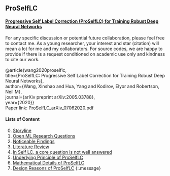 ## ProSelfLC


#### [Progressive Self Label Correction (ProSelfLC) for Training Robust Deep Neural Networks](https://xinshaoamoswang.github.io/blogs/2020-06-07-Progressive-self-label-correction/)



For any specific discussion or potential future collaboration, please feel free to contact me. As a young
researcher, your interest and star (citation) will mean a lot for me and my collaborators. For source codes, we
are happy to provide if there is a request conditioned on academic use only and kindness to cite our work.
<br />
<br />
@article{wang2020proselflc,<br />
  title={ProSelfLC: Progressive Self Label Correction for Training Robust Deep Neural Networks},<br />
  author={Wang, Xinshao and Hua, Yang and Kodirov, Elyor and Robertson, Neil M},<br />
  journal={arXiv preprint arXiv:2005.03788},<br />
  year={2020}}
<br />
Paper link: [ProSelfLC_arXiv_07062020.pdf](https://xinshaoamoswang.github.io/blogs/figsProSelfLC/ProSelfLC_arXiv_07062020.pdf)


#### Lists of Content

<!-- :+1: means being highly related to my personal research interest. -->
0. [Storyline](https://xinshaoamoswang.github.io/blogs/2020-06-07-Progressive-self-label-correction/#storyline)
0. [Open ML Research Questions](https://xinshaoamoswang.github.io/blogs/2020-06-07-Progressive-self-label-correction/#open-ml-research-questions)
0. [Noticeable Findings](https://xinshaoamoswang.github.io/blogs/2020-06-07-Progressive-self-label-correction/#noticeable-findings)
0. [Literature Review](https://xinshaoamoswang.github.io/blogs/2020-06-07-Progressive-self-label-correction/#literature-review)
0. [In Self LC, a core question is not well answered](https://xinshaoamoswang.github.io/blogs/2020-06-07-Progressive-self-label-correction/#in-self-lc-a-core-question-is-not-well-answered)
0. [Underlying Principle of ProSelfLC](https://xinshaoamoswang.github.io/blogs/2020-06-07-Progressive-self-label-correction/#underlying-principle-of-proselflc)
0. [Mathematical Details of ProSelfLC](https://xinshaoamoswang.github.io/blogs/2020-06-07-Progressive-self-label-correction/#mathematical-details-of-proselflc)
0. [Design Reasons of ProSelfLC](https://xinshaoamoswang.github.io/blogs/2020-06-07-Progressive-self-label-correction/#design-reasons-of-proselflc)
{:.message}